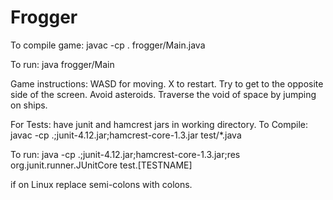 # Frogger
To compile game: 
javac -cp . frogger/Main.java

To run:
java frogger/Main

Game instructions:
WASD for moving.
X to restart.
Try to get to the opposite side of the screen.
Avoid asteroids.
Traverse the void of space by jumping on ships.

For Tests: have junit and hamcrest jars in working directory.
To Compile: 
javac -cp .;junit-4.12.jar;hamcrest-core-1.3.jar test/*.java

To run:
java -cp .;junit-4.12.jar;hamcrest-core-1.3.jar;res org.junit.runner.JUnitCore test.[TESTNAME]

if on Linux replace semi-colons with colons.